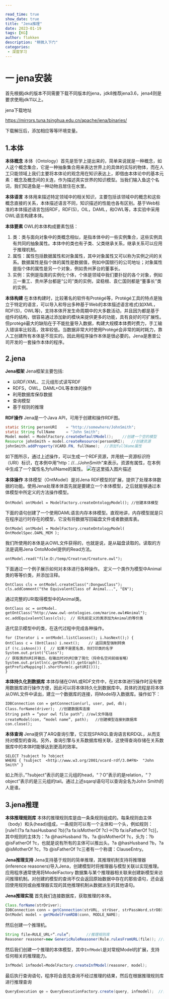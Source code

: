 ```yaml
---

read_time: true
show_date: true
title: "Jena推理"
date: 2023-01-19
tags: [KG]
author: flokken
description: "稍微入下门"
categories: 
 - 深度学习
---
```


# 一 jena安装

首先根据jdk的版本不同需要下载不同版本的jena，jdk8推荐jena3.6，jena4则是要求使用jdk11以上。

jena下载地址

https://mirrors.tuna.tsinghua.edu.cn/apache/jena/binaries/

下载解压后，添加相应等等环境变量。

## 1.本体

**本体概念**
本体（Ontology）首先是哲学上提出来的，简单来说就是一种概念，如人这个概念集合，它是一种抽象集合用来表达世界上的具体的实际的物体，而在人工只能领域上我们主要将本体论的观念用在知识表达上，即借由本体论中的基本元素：概念及概念间的关连，作为描述真实世界的知识模型。当我们输入鱼这个名词，我们知道鱼是一种动物且居住在水里。

**本体语言**
本体用来描述特定领域中的相关知识，主要包括该领域中的概念和这些概念直接的关系，本体描述语言不同，知识描述的性能也各有区别。基于Web标准的本体描述语言包括RDF，RDF(S)，OIL，DAML，和OWL等，本实验中采用OWL语言构建本体。

**本体要素**
OWL的本体构成要素包括：

1. 类：类与面向对象中的类概念相似，是指本体中的一些实例集合，这些实例具有共同的抽象属性。本体中的类也有子类、父类继承关系，继承关系可以应用于推理机制。
2. 属性：属性包括数据属性和对象属性，其中对象属性又可以称为实例之间的关系。数据属性是指个体的属性是数据值，例如中国银行的公司地址；对象属性是指个体的属性是另一个对象，例如贵州茅台的董事长。
3. 实例：实例是指类的实例化个体，个体是领域中我们要扑捉的各个对象，例如三一重工、贵州茅台都是“公司”类的实例，梁稳根、袁仁国则都是“董事长”类的实例。

**本体构建**
在本体构建时，比较著名的软件有Protégé等，Protégé工具的特点是独立于特定的语言，可以导入和导出多种基于Web的本体描述语言格式(如XML，RDF(S)，OWL等)，支持本体开发生命周期中的大多数活动，并且因为都是基于组件的结构，很容易通过添加新的模块来提供更多的功能，具有良好的可扩展性。
但protégé最大的缺陷在于不能批量导入数据，构建大规模本体费时费力，手工输入错误率比较高，效率较低。当数据非常大时使用Protégé会非常的耗时耗力，靠人工创建所有本体是不现实的。因此用程序操作本体是很必要的。Jena是惠普公司开发的一套操作本体的程序。

## 2.jena

**Jena框架**
Jena框架主要包括:

- 以RDF/XML、三元组形式读写RDF
- RDFS，OWL，DAML+OIL等本体的操作
- 利用数据库保存数据
- 查询模型
- 基于规则的推理

**RDF操作**
Jena是一个Java API，可用于创建和操作RDF图。

```java
static String personURI    = "http://somewhere/JohnSmith";
static String fullName     = "John Smith";
Model model = ModelFactory.createDefaultModel();	//创建一个空的模型
Resource johnSmith = model.createResource(personURI);	//创建资源
johnSmith.addProperty(VCARD.FN, fullName);	//添加fullName属性
```

如下图所示，通过上述操作，可以生成一个RDF资源，并用统一资源标识符（URI）标识，在本例中用“http：//…/JohnSmith”来表示。资源有属性，在本例中生成了一个属性名为fullName的属性。
![在这里插入图片描述](https://img-blog.csdnimg.cn/20190122150743673.png)

**本体操作**
本体模型（OntModel）是对Jena RDF模型的扩展，提供了处理本体数据的功能。使用Jena处理本体首先就是要建立一个本体模型，之后就能够通过本体模型中所定义的方法操作模型。

```
OntModel ontModel = ModelFactory.createOntologyModel();	//创建本体模型
```

下面的语句创建了一个使用DAML语言内存本体模型。直观地讲，内存模型就是只在程序运行时存在的模型，它没有将数据写回磁盘文件或者数据库表。

```
OntModel ontModel = ModelFactory.createOntologyModel( OntModelSpec.DAML_MEM );
```

我们所使用的本体是从OWL文件获得的，也就是说，是从磁盘读取的。读取的方法是调用Jena OntoModel提供的Read方法。

```
ontModel.read("file:D:/temp/Creatrue/Creature.owl");
```

下面通过一个例子展示如何对本体进行各种操作。
定义一个类作为模型中Animal类的等等价类，并添加注释。

```
OntClass cls = ontModel.createClass(":DongwuClass");
cls.addComment("the EquivalentClass of Animal...", "EN");
```

通过完整的URI取得模型中的Animal类。

```
OntClass oc = ontModel.
getOntClass("http://www.owl-ontologies.com/marine.owl#Animal");
oc.addEquivalentClass(cls);	 // 将先前定义的类添加为Animal的等价类
```

迭代显示模型中的类，在迭代过程中完成各种操作。

```
for (Iterator i = ontModel.listClasses(); i.hasNext();) {
OntClass c = (OntClass) i.next();	 // 返回类型强制转换
if (!c.isAnon()) { 	// 如果不是匿名类，则打印类的名字
System.out.print("Class");
// 获取类的URI并输出，在输出时对URI做了简化（将命名空间前缀省略）
System.out.println(c.getModel().getGraph().
getPrefixMapping().shortForm(c.getURI()));
}
```

**本体持久化到数据库**
本体存储在OWL或RDF文件中，在对本体进行操作时没有使用数据库进行操作方便，因此可以将本体持久化到数据库中。具体的流程是将本体从OWL文件中读出，建立一个数据库的连接，将Model存入数据库。操作如下：

```
IDBConnection con = getConnection(url, user, pwd, db);
Class.forName(driver);	//创建数据库连接
String path = “your owl file path”;	//owl文件路径
createModel(con, “model name”, path);	//创建模型连接到数据库
con.close();
```

**本体查询**
Jena提供了ARQ查询引擎，它实现SPARQL查询语言和RDQL，从而支持对模型的查询。另外，查询引擎与关系数据库相关联，这使得查询存储在关系数据库中的本体时能够达到更高的效率。

```
SELECT ?subject ?o ?object 
WHERE { ?subject  <http://www.w3.org/2001/vcard-rdf/3.0#FN>  "John Smith" }
```

如上所示，”?subject”表示的是三元组的head，“？O”表示的是relation，“？object”表示的是三元组的tail。通过上述sqarql语句可以查询全名为John Smith的人是谁。

## 3.jena推理

**本体推理规则库**
本体的推理规则库是由一条条规则组成的。每条规则由主体（body）和头(head)组成，一条规则可以有一个主体和一个头，例如规则：[rule1:(?a fa:hasHusband ?b)(?a fa:isMotherOf ?c)->(?b fa:isFatherOf ?c)]，其中规则的主体为：?a @hasHusband ?b，?a @isMotherOf ?c，头为：?b @isFatherOf ?c，也就是说有所有的主体可以推出头。?a @hasHusband ?b，?a @isMotherOf ?c，?b @isFatherOf ?c三者有一个称谓：ClauseEntry。

**Jena推理支持**
Jena支持基于规则的简单推理，其推理机制支持将推理器(inference reasoners)导入Jena，创建模型时将推理器与模型关联以实现推理。
应用程序通常使用将ModelFactory 数据集与某个推理器相关联来创建新模型来访问推理机制。对创建的模型的查询不仅会返回原始数据中存在的那些语句，还会返回使用规则或由推理器实现的其他推理机制从数据派生的其他语句。

**Jena推理实现**
首先我们连接数据库，获取推理的本体。

```java
Class.forName(strDriver);
IDBConnection conn = getConnection(strURL, strUser, strPassWord,strDB);
OntModel model = getModelFromRDB(conn, MODLE_NAME);
```

然后创建一个推理机。

```java
String file=RULE_URL+“.rule”;		//推理规则库
Reasoner reasoner=new GenericRuleReasoner(Rule.rulesFromURL(file));	//创建推理机
```

然后我们创建一个推理的本体模型，其中`InfModel`是对常规Model的扩展，支持任何相关的推理能力。

```java
InfModel infmodel=ModelFactory.createInfModel(reasoner, model); 
```

最后执行查询语句，程序将会首先查询不经过推理的结果，然后在根据推理规则库进行推理查询

```java
QueryExecution qe = QueryExecutionFactory.create(query, infmodel);	//查询
```
